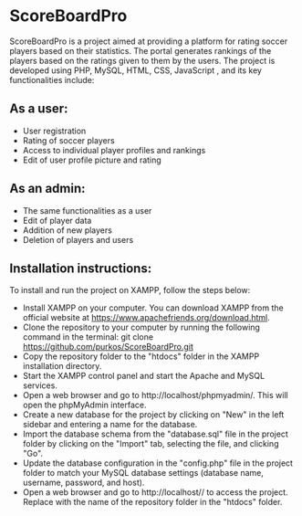 # ScoreBoardPro
ScoreBoardPro is a project aimed at providing a platform for rating soccer players based on their statistics. The portal generates rankings of the players based on the ratings given to them by the users. The project is developed using PHP, MySQL, HTML, CSS, JavaScript , and its key functionalities include:


## As a user:

- User registration
- Rating of soccer players
- Access to individual player profiles and rankings
- Edit of user profile picture and rating

## As an admin:

- The same functionalities as a user
- Edit of player data
- Addition of new players
- Deletion of players and users

## Installation instructions:
To install and run the project on XAMPP, follow the steps below:

- Install XAMPP on your computer. You can download XAMPP from the official website at https://www.apachefriends.org/download.html.
- Clone the repository to your computer by running the following command in the terminal:
  git clone https://github.com/purkos/ScoreBoardPro.git
- Copy the repository folder to the "htdocs" folder in the XAMPP installation directory.
- Start the XAMPP control panel and start the Apache and MySQL services.
- Open a web browser and go to http://localhost/phpmyadmin/. This will open the phpMyAdmin interface.
- Create a new database for the project by clicking on "New" in the left sidebar and entering a name for the database.
- Import the database schema from the "database.sql" file in the project folder by clicking on the "Import" tab, selecting the file, and clicking "Go".
- Update the database configuration in the "config.php" file in the project folder to match your MySQL database settings (database name, username, password, and host).
- Open a web browser and go to http://localhost/<repository>/ to access the project. Replace <repository> with the name of the repository folder in the "htdocs" folder.
